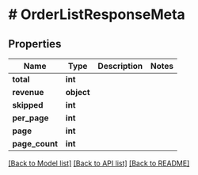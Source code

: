 # # OrderListResponseMeta

## Properties

Name | Type | Description | Notes
------------ | ------------- | ------------- | -------------
**total** | **int** |  |
**revenue** | **object** |  |
**skipped** | **int** |  |
**per_page** | **int** |  |
**page** | **int** |  |
**page_count** | **int** |  |

[[Back to Model list]](../../README.md#models) [[Back to API list]](../../README.md#endpoints) [[Back to README]](../../README.md)
